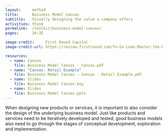 ```yaml
---
layout:     method
title:      Business Model Canvas
subtitle:   Visually designing the value a company offers
activities: think
permalink:  /toolkit/business-model-canvas/
pages:      34–35

image-credit:     First Round Capital
image-credit-url: https://review.firstround.com/To-Go-Lean-Master-the-Business-Model-Canvas

resources:
  - name: Canvas
    file: Business Model Canvas - Canvas.pdf
  - name: "Canvas: Retail Example"
    file: Business Model Canvas - Canvas - Retail Example.pdf
  - name: Slides
    file: Business Model Canvas.key
  - name: Slides
    file: Business Model Canvas.pptx
---
```


When designing new products or services, it is important to also consider the design of the underlying business model. Just like products and services need to be iteratively developed and tested, good business models also need to go through the stages of conceptual development, exploration and implementation.